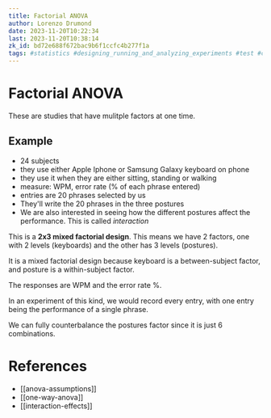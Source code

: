```yaml
---
title: Factorial ANOVA
author: Lorenzo Drumond
date: 2023-11-20T10:22:34
last: 2023-11-20T10:38:14
zk_id: bd72e688f672bac9b6f1ccfc4b277f1a
tags: #statistics #designing_running_and_analyzing_experiments #test #coursera #experiment #theory #design #anova #rlang #week7
---
```



# Factorial ANOVA
These are studies that have mulitple factors at one time.

## Example
- 24 subjects
- they use either Apple Iphone or Samsung Galaxy keyboard on phone
- they use it when they are either sitting, standing or walking
- measure: WPM, error rate (% of each phrase entered)
- entries are 20 phrases selected by us
- They'll write the 20 phrases in the three postures
- We are also interested in seeing how the different postures affect the performance. This is called _interaction_


This is a __2x3 mixed factorial design__. This means we have 2 factors, one with 2 levels (keyboards) and the other has 3 levels (postures).

It is a mixed factorial design because keyboard is a between-subject factor, and posture is a within-subject factor.

The responses are WPM and the error rate %.

In an experiment of this kind, we would record every entry, with one entry being the performance of a single phrase.

We can fully counterbalance the postures factor since it is just 6 combinations.

# References
- [[anova-assumptions]]
- [[one-way-anova]]
- [[interaction-effects]]
